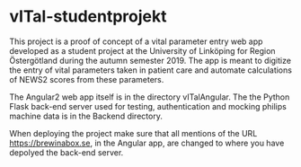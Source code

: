 # vITal-studentprojekt

This project is a proof of concept of a vital parameter entry web app developed as a student project at the University of Linköping for Region Östergötland during the autumn semester 2019. The app is meant to digitize the entry of vital parameters taken in patient care and automate calculations of NEWS2 scores from these parameters.

The Angular2 web app itself is in the directory vITalAngular.
The the Python Flask back-end server used for testing, authentication and mocking philips machine data is in the Backend directory.

When deploying the project make sure that all mentions of the URL https://brewinabox.se, in the Angular app, are changed to where you have depolyed the back-end server.
